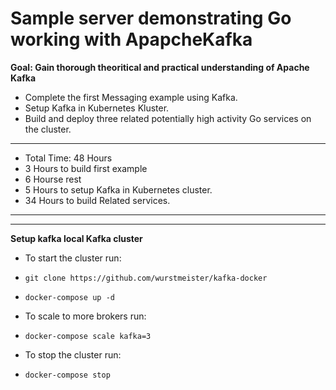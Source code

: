 # Sample server demonstrating Go working with ApapcheKafka

**Goal: Gain thorough theoritical and practical understanding of Apache Kafka**

* Complete the first Messaging example using Kafka.
* Setup Kafka in Kubernetes Kluster.
* Build and deploy three related potentially high activity Go services on the cluster.
----
* Total Time: 48 Hours
* 3 Hours to build first example
* 6 Hourse rest
* 5 Hours to setup Kafka in Kubernetes cluster.
* 34 Hours to build Related services.
----

----
**Setup kafka local Kafka cluster**
* To start the cluster run:

- `git clone https://github.com/wurstmeister/kafka-docker`

- `docker-compose up -d`

* To scale to more brokers run:

- `docker-compose scale kafka=3`

* To stop the cluster run:

- `docker-compose stop`